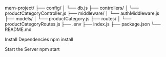 mern-project/
├── config/
│   └── db.js
├── controllers/
│   └── productCategoryController.js
├── middleware/
│   └── authMiddleware.js
├── models/
│   └── productCategory.js
├── routes/
│   └── productCategoryRoutes.js
├── .env
├── index.js
├── package.json
└── README.md

Install Dependencies
npm install

Start the Server
npm start
